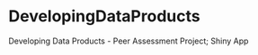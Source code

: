 DevelopingDataProducts
======================

Developing Data Products - Peer Assessment Project; Shiny App 
